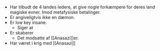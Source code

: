 - Har tilbudt de 4 landes ledere, at give nogle forkæmpere for deres land magiske evner. Imod metafysiske betalinger.
- Er angiveligtvis ikke en dæmon.
- Er low key insane.
	- Siger at 
- Er skaberer
	- Det modsatte af [[Anasazi]]er.
- Har været i krig med [[Anasazi]]